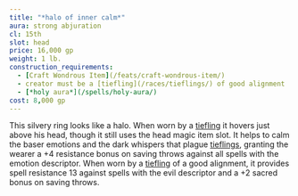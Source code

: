 ```yaml
---
title: "*halo of inner calm*"
aura: strong abjuration
cl: 15th
slot: head
price: 16,000 gp
weight: 1 lb.
construction_requirements:
  - [Craft Wondrous Item](/feats/craft-wondrous-item/)
  - creator must be a [tiefling](/races/tieflings/) of good alignment
  - [*holy aura*](/spells/holy-aura/)
cost: 8,000 gp
---
```


This silvery ring looks like a halo. When worn by a [tiefling](/races/tieflings/) it hovers just above his head, though it still uses the head magic item slot. It helps to calm the baser emotions and the dark whispers that plague [tieflings](/races/tieflings/), granting the wearer a +4 resistance bonus on saving throws against all spells with the emotion descriptor. When worn by a [tiefling](/races/tieflings/) of a good alignment, it provides spell resistance 13 against spells with the evil descriptor and a +2 sacred bonus on saving throws.

